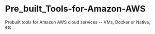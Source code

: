 # Pre_built_Tools-for-Amazon-AWS
Prebuilt tools for Amazon AWS cloud services -- VMs, Docker or Native, etc.
